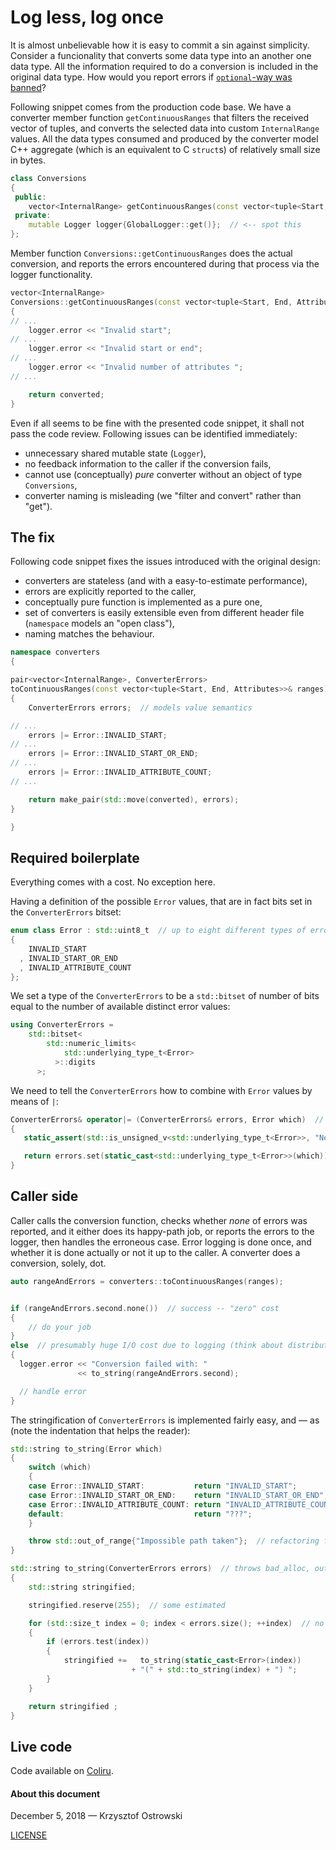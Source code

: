 
# Log less, log once

It is almost unbelievable how it is easy to commit a sin against simplicity. Consider a funcionality that converts some data type into an another one data type. All the information required to do a conversion is included in the original data type. How would you report errors if [`optional`-way was banned](https://github.com/insooth/insooth.github.io/blob/master/data-type-converters.md)?

Following snippet comes from the production code base. We have a converter member function `getContinuousRanges` that filters the received vector of tuples, and converts the selected data into custom `InternalRange` values. All the data types consumed and produced by the converter model C++ aggregate (which is an equivalent to C `struct`s) of relatively small size in bytes. 

```c++
class Conversions
{
 public:
    vector<InternalRange> getContinuousRanges(const vector<tuple<Start, End, Attributes>>& ranges) const;
 private:
    mutable Logger logger{GlobalLogger::get()};  // <-- spot this
};
```

Member function `Conversions::getContinuousRanges` does the actual conversion, and reports the errors encountered during that process via the logger functionality.

```c++
vector<InternalRange>
Conversions::getContinuousRanges(const vector<tuple<Start, End, Attributes>>& ranges) const
{
// ...
    logger.error << "Invalid start";
// ...
    logger.error << "Invalid start or end";
// ...
    logger.error << "Invalid number of attributes ";
// ...

    return converted;
}
```

Even if all seems to be fine with the presented code snippet, it shall not pass the code review. Following issues can be identified immediately:
* unnecessary shared mutable state (`Logger`),
* no feedback information to the caller if the conversion fails,
* cannot use (conceptually) _pure_ converter without an object of type `Conversions`,
* converter naming is misleading (we "filter and convert" rather than "get").

## The fix

Following code snippet fixes the issues introduced with the original design:
* converters are stateless (and with a easy-to-estimate performance),
* errors are explicitly reported to the caller,
* conceptually pure function is implemented as a pure one,
* set of converters is easily extensible even from different header file (`namespace` models an "open class"),
* naming matches the behaviour.

```c++
namespace converters
{

pair<vector<InternalRange>, ConverterErrors>
toContinuousRanges(const vector<tuple<Start, End, Attributes>>& ranges)
{
    ConverterErrors errors;  // models value semantics

// ...
    errors |= Error::INVALID_START;
// ...
    errors |= Error::INVALID_START_OR_END;
// ...
    errors |= Error::INVALID_ATTRIBUTE_COUNT;
// ...

    return make_pair(std::move(converted), errors);
}

}
```

## Required boilerplate

Everything comes with a cost. No exception here.

Having a definition of the possible `Error` values, that are in fact bits set in the `ConverterErrors` bitset:

```c++
enum class Error : std::uint8_t  // up to eight different types of errors
{
    INVALID_START
  , INVALID_START_OR_END
  , INVALID_ATTRIBUTE_COUNT
};
```

We set a type of the `ConverterErrors` to be a `std::bitset` of number of bits equal to the number of available distinct error values:

```c++
using ConverterErrors =
    std::bitset<
        std::numeric_limits<
            std::underlying_type_t<Error>
          >::digits
      >;
```

We need to tell the `ConverterErrors` how to combine with `Error` values by means of `|`:

```c++
ConverterErrors& operator|= (ConverterErrors& errors, Error which)  // throws out_of_range
{
   static_assert(std::is_unsigned_v<std::underlying_type_t<Error>>, "No negative bit indices");

   return errors.set(static_cast<std::underlying_type_t<Error>>(which));
}
```

## Caller side

Caller calls the conversion function, checks whether _none_ of errors was reported, and it either does its happy-path job, or reports the errors to the logger, then handles the erroneous case. Error logging is done once, and whether it is done actually or not it up to the caller. A converter does a conversion, solely, dot.

```c++
auto rangeAndErrors = converters::toContinuousRanges(ranges);


if (rangeAndErrors.second.none())  // success -- "zero" cost
{
    // do your job
}
else  // presumably huge I/O cost due to logging (think about distributed loggers)
{
  logger.error << "Conversion failed with: "
               << to_string(rangeAndErrors.second);

  // handle error
}
```

The stringification of `ConverterErrors` is implemented fairly easy, and &mdash; as  (note the indentation that helps the reader):

```c++
std::string to_string(Error which)
{
    switch (which)
    {
    case Error::INVALID_START:           return "INVALID_START";           break;
    case Error::INVALID_START_OR_END:    return "INVALID_START_OR_END";    break;
    case Error::INVALID_ATTRIBUTE_COUNT: return "INVALID_ATTRIBUTE_COUNT"; break;
    default:                             return "???";                     break;
    }

    throw std::out_of_range{"Impossible path taken"};  // refactoring failed!
}

std::string to_string(ConverterErrors errors)  // throws bad_alloc, out_of_range, length_error, 
{
    std::string stringified;

    stringified.reserve(255);  // some estimated

    for (std::size_t index = 0; index < errors.size(); ++index)  // no iterator interface in bitset
    {
        if (errors.test(index))
        {
            stringified +=   to_string(static_cast<Error>(index))
                           + "(" + std::to_string(index) + ") ";
        }
    }

    return stringified ;
}
```

## Live code


Code available on [Coliru](http://coliru.stacked-crooked.com/a/ac7daec151a84fa4).


#### About this document

December 5, 2018 &mdash; Krzysztof Ostrowski

[LICENSE](https://github.com/insooth/insooth.github.io/blob/master/LICENSE)

